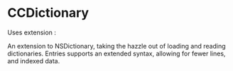 CCDictionary
============

Uses extension : <NONE>

An extension to NSDictionary, taking the hazzle out of loading and reading dictionaries.
Entries supports an extended syntax, allowing for fewer lines, and indexed data.

